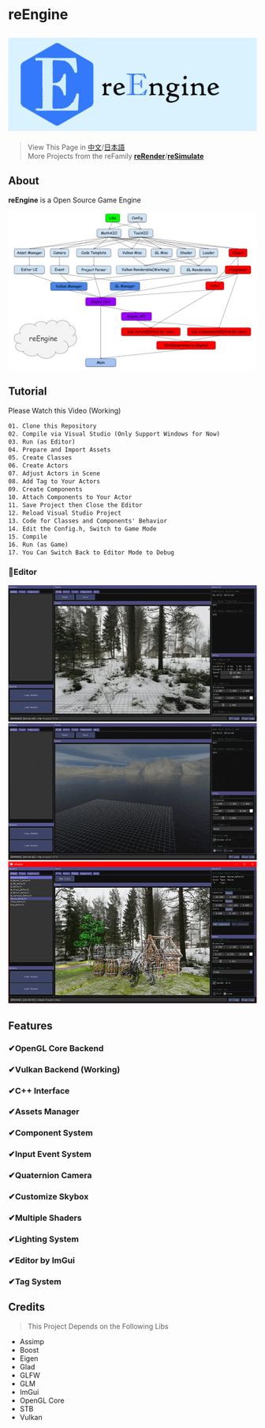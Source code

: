 # reEngine
![reEngine](readMe/reEngine.png)
---
> View This Page in [中文](readMe/readMe_CN.md)/[日本語](readMe/readMe_JP.md)  
> More Projects from the reFamily [**reRender**](https://github.com/GZhonghui/reRender)/[**reSimulate**](https://github.com/GZhonghui/reSimulate)

## About
**reEngine** is a Open Source Game Engine

![Layout](readMe/Layout.png)

## Tutorial
Please Watch this Video (Working)
```
01. Clone this Repository
02. Compile via Visual Studio (Only Support Windows for Now)
03. Run (as Editor)
04. Prepare and Import Assets
05. Create Classes
06. Create Actors
07. Adjust Actors in Scene
08. Add Tag to Your Actors
09. Create Components
10. Attach Components to Your Actor
11. Save Project then Close the Editor
12. Reload Visual Studio Project
13. Code for Classes and Components' Behavior
14. Edit the Config.h, Switch to Game Mode
15. Compile
16. Run (as Game)
17. You Can Switch Back to Editor Mode to Debug
```

### 🚩Editor
![Editor](readMe/Editor_01.gif)
![Editor](readMe/Editor_02.gif)
![Editor](readMe/Editor_03.png)

## Features
### ✔OpenGL Core Backend
### ✔Vulkan Backend (Working)
### ✔C++ Interface
### ✔Assets Manager
### ✔Component System
### ✔Input Event System
### ✔Quaternion Camera
### ✔Customize Skybox
### ✔Multiple Shaders
### ✔Lighting System
### ✔Editor by ImGui
### ✔Tag System

## Credits
> This Project Depends on the Following Libs
* Assimp
* Boost
* Eigen
* Glad
* GLFW
* GLM
* ImGui
* OpenGL Core
* STB
* Vulkan

